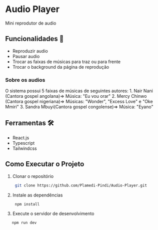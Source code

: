 # Audio Player

Mini reprodutor de audio 

## Funcionalidades 📌

  * Reproduzir audio
  * Pausar audio
  * Trocar as faixas de músicas para traz ou para frente
  * Trocar o background da página de reprodução

  ### Sobre os audios
  O sistema possui 5 faixas de músicas de seguintes autores:
    1. Nair Nani (Cantora gospel angolana)=> Música: "Eu vou orar"
    2. Mercy Chinwo (Cantora gospel nigeriana)=> Músicas: "Wonder", "Excess Love" e "Oke Mmiri"
    3. Sandra Mbuyi(Cantora gospel congolense)=> Música: "Eyano"

## Ferramentas 🛠️

 * React.js
 * Typescript
 * Tailwindcss

## Como Executar o Projeto
 1. Clonar o repositório
    ```sh
     git clone https://github.com/Plamedi-Pindi/Audio-Player.git
    
 2. Instale as dependências
    ```sh
     npm install
    
 3. Execute o servidor de desenvolvimento
  ```sh
     npm run dev
    
